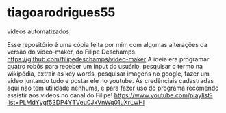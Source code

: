 # tiagoarodrigues55
videos automatizados

Esse repositório é uma cópia feita por mim com algumas alterações da versão do video-maker, do Filipe Deschamps. https://github.com/filipedeschamps/video-maker
A ideia era programar quatro robôs para receber um input do usuário, pesquisar o termo na wikipédia, extrair as key words, pesquisar imagens no google, fazer um vídeo juntando tudo e postar ele no youtube. 
As credênciais cadastradas aqui não tem utilidade nenhuma, e para fazer uso do programa recomendo assistir aos videos no canal do Filipe! https://www.youtube.com/playlist?list=PLMdYygf53DP4YTVeu0JxVnWq01uXrLwHi
